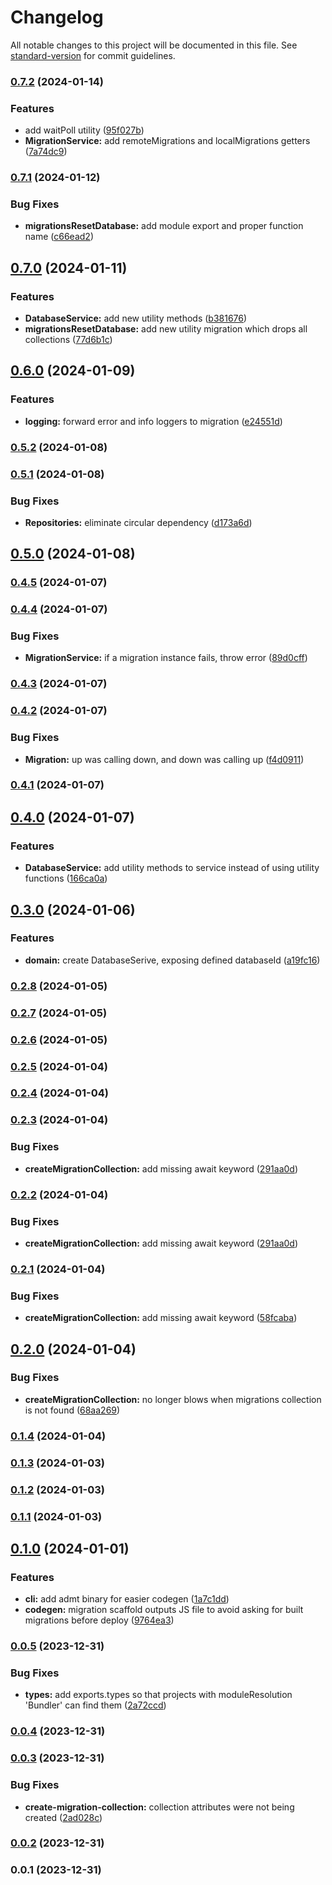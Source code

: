 # Changelog

All notable changes to this project will be documented in this file. See [standard-version](https://github.com/conventional-changelog/standard-version) for commit guidelines.

### [0.7.2](https://github.com/franciscokloganb/appwrite-database-migration-tool/compare/v0.7.1...v0.7.2) (2024-01-14)


### Features

* add waitPoll utility ([95f027b](https://github.com/franciscokloganb/appwrite-database-migration-tool/commit/95f027bf09ccfb19196d409c4a6e5561d1d1bbc3))
* **MigrationService:** add remoteMigrations and localMigrations getters ([7a74dc9](https://github.com/franciscokloganb/appwrite-database-migration-tool/commit/7a74dc971c0a0a2e141a8bf2f3100ee186f7a5d1))

### [0.7.1](https://github.com/franciscokloganb/appwrite-database-migration-tool/compare/v0.7.0...v0.7.1) (2024-01-12)


### Bug Fixes

* **migrationsResetDatabase:** add module export and proper function name ([c66ead2](https://github.com/franciscokloganb/appwrite-database-migration-tool/commit/c66ead2b9cf950ab7c05e35e99677efb4de886c2))

## [0.7.0](https://github.com/franciscokloganb/appwrite-database-migration-tool/compare/v0.6.0...v0.7.0) (2024-01-11)


### Features

* **DatabaseService:** add new utility methods ([b381676](https://github.com/franciscokloganb/appwrite-database-migration-tool/commit/b3816768eda2bb39084085cffba050e5799c399e))
* **migrationsResetDatabase:** add new utility migration which drops all collections ([77d6b1c](https://github.com/franciscokloganb/appwrite-database-migration-tool/commit/77d6b1caf44a1ff9b59d7472b066cae3b48f64d4))

## [0.6.0](https://github.com/franciscokloganb/appwrite-database-migration-tool/compare/v0.5.2...v0.6.0) (2024-01-09)


### Features

* **logging:** forward error and info loggers to migration ([e24551d](https://github.com/franciscokloganb/appwrite-database-migration-tool/commit/e24551d21a06f8df3b71d5b512e560402c52a98a))

### [0.5.2](https://github.com/franciscokloganb/appwrite-database-migration-tool/compare/v0.5.1...v0.5.2) (2024-01-08)

### [0.5.1](https://github.com/franciscokloganb/appwrite-database-migration-tool/compare/v0.5.0...v0.5.1) (2024-01-08)


### Bug Fixes

* **Repositories:** eliminate circular dependency ([d173a6d](https://github.com/franciscokloganb/appwrite-database-migration-tool/commit/d173a6d575c849d58f8d0c510351caab5ca99834))

## [0.5.0](https://github.com/franciscokloganb/appwrite-database-migration-tool/compare/v0.4.5...v0.5.0) (2024-01-08)

### [0.4.5](https://github.com/franciscokloganb/appwrite-database-migration-tool/compare/v0.4.4...v0.4.5) (2024-01-07)

### [0.4.4](https://github.com/franciscokloganb/appwrite-database-migration-tool/compare/v0.4.3...v0.4.4) (2024-01-07)


### Bug Fixes

* **MigrationService:** if a migration instance fails, throw error ([89d0cff](https://github.com/franciscokloganb/appwrite-database-migration-tool/commit/89d0cffbd6c8a56c43c5712857b9ae9ee54c4b46))

### [0.4.3](https://github.com/franciscokloganb/appwrite-database-migration-tool/compare/v0.4.2...v0.4.3) (2024-01-07)

### [0.4.2](https://github.com/franciscokloganb/appwrite-database-migration-tool/compare/v0.4.1...v0.4.2) (2024-01-07)


### Bug Fixes

* **Migration:** up was calling down, and down was calling up ([f4d0911](https://github.com/franciscokloganb/appwrite-database-migration-tool/commit/f4d0911d889bf5a51f0e41dce7f4b35a8125c2b3))

### [0.4.1](https://github.com/franciscokloganb/appwrite-database-migration-tool/compare/v0.4.0...v0.4.1) (2024-01-07)

## [0.4.0](https://github.com/franciscokloganb/appwrite-database-migration-tool/compare/v0.3.0...v0.4.0) (2024-01-07)


### Features

* **DatabaseService:** add utility methods to service instead of using utility functions ([166ca0a](https://github.com/franciscokloganb/appwrite-database-migration-tool/commit/166ca0a6f1929f376fb33b530e129276f33a34da))

## [0.3.0](https://github.com/franciscokloganb/appwrite-database-migration-tool/compare/v0.2.8...v0.3.0) (2024-01-06)


### Features

* **domain:** create DatabaseSerive, exposing defined databaseId ([a19fc16](https://github.com/franciscokloganb/appwrite-database-migration-tool/commit/a19fc16b4b25b445df98e44e9fdf8a403e5e828d))

### [0.2.8](https://github.com/franciscokloganb/appwrite-database-migration-tool/compare/v0.2.7...v0.2.8) (2024-01-05)

### [0.2.7](https://github.com/franciscokloganb/appwrite-database-migration-tool/compare/v0.2.6...v0.2.7) (2024-01-05)

### [0.2.6](https://github.com/franciscokloganb/appwrite-database-migration-tool/compare/v0.2.5...v0.2.6) (2024-01-05)

### [0.2.5](https://github.com/franciscokloganb/appwrite-database-migration-tool/compare/v0.2.4...v0.2.5) (2024-01-04)

### [0.2.4](https://github.com/franciscokloganb/appwrite-database-migration-tool/compare/v0.2.3...v0.2.4) (2024-01-04)

### [0.2.3](https://github.com/franciscokloganb/appwrite-database-migration-tool/compare/v0.2.1...v0.2.3) (2024-01-04)


### Bug Fixes

* **createMigrationCollection:** add missing await keyword ([291aa0d](https://github.com/franciscokloganb/appwrite-database-migration-tool/commit/291aa0dbd12bede9ed6255be7fc65122c897fb51))

### [0.2.2](https://github.com/franciscokloganb/appwrite-database-migration-tool/compare/v0.2.1...v0.2.2) (2024-01-04)


### Bug Fixes

* **createMigrationCollection:** add missing await keyword ([291aa0d](https://github.com/franciscokloganb/appwrite-database-migration-tool/commit/291aa0dbd12bede9ed6255be7fc65122c897fb51))

### [0.2.1](https://github.com/franciscokloganb/appwrite-database-migration-tool/compare/v0.2.0...v0.2.1) (2024-01-04)


### Bug Fixes

* **createMigrationCollection:** add missing await keyword ([58fcaba](https://github.com/franciscokloganb/appwrite-database-migration-tool/commit/58fcabaa02a2e4603f667e8938f61bec0ecda8a9))

## [0.2.0](https://github.com/franciscokloganb/appwrite-database-migration-tool/compare/v0.1.4...v0.2.0) (2024-01-04)


### Bug Fixes

* **createMigrationCollection:** no longer blows when migrations collection is not found ([68aa269](https://github.com/franciscokloganb/appwrite-database-migration-tool/commit/68aa2695020d95296efa9366bea7fff0de3ffd5e))

### [0.1.4](https://github.com/franciscokloganb/appwrite-database-migration-tool/compare/v0.1.3...v0.1.4) (2024-01-04)

### [0.1.3](https://github.com/franciscokloganb/appwrite-database-migration-tool/compare/v0.1.2...v0.1.3) (2024-01-03)

### [0.1.2](https://github.com/franciscokloganb/appwrite-database-migration-tool/compare/v0.1.1...v0.1.2) (2024-01-03)

### [0.1.1](https://github.com/franciscokloganb/appwrite-database-migration-tool/compare/v0.1.0...v0.1.1) (2024-01-03)

## [0.1.0](https://github.com/franciscokloganb/appwrite-database-migration-tool/compare/v0.0.5...v0.1.0) (2024-01-01)


### Features

* **cli:** add admt binary for easier codegen ([1a7c1dd](https://github.com/franciscokloganb/appwrite-database-migration-tool/commit/1a7c1dd269a70ce037847ff6827944c03d425c41))
* **codegen:** migration scaffold outputs JS file to avoid asking for built migrations before deploy ([9764ea3](https://github.com/franciscokloganb/appwrite-database-migration-tool/commit/9764ea38cd90b0ec7cd356a9483ef156dc14857b))

### [0.0.5](https://github.com/franciscokloganb/appwrite-database-migration-tool/compare/v0.0.4...v0.0.5) (2023-12-31)


### Bug Fixes

* **types:** add exports.types so that projects with moduleResolution 'Bundler' can find them ([2a72ccd](https://github.com/franciscokloganb/appwrite-database-migration-tool/commit/2a72ccddbbc2b07c7e67a629fb50c88d012f08ab))

### [0.0.4](https://github.com/franciscokloganb/appwrite-database-migration-tool/compare/v0.0.3...v0.0.4) (2023-12-31)

### [0.0.3](https://github.com/franciscokloganb/appwrite-database-migration-tool/compare/v0.0.2...v0.0.3) (2023-12-31)


### Bug Fixes

* **create-migration-collection:** collection attributes were not being created ([2ad028c](https://github.com/franciscokloganb/appwrite-database-migration-tool/commit/2ad028cd7e1a3e01b9e121ce406c28b5b64199d1))

### [0.0.2](https://github.com/franciscokloganb/appwrite-database-migration-tool/compare/v0.0.1...v0.0.2) (2023-12-31)

### 0.0.1 (2023-12-31)
